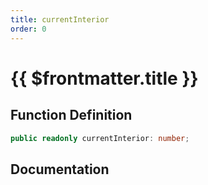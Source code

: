 ```yaml
---
title: currentInterior
order: 0
---
```


# {{ $frontmatter.title }}

## Function Definition

```ts
public readonly currentInterior: number;
```

## Documentation

<!--@include: ./parts/currentInterior.md-->
